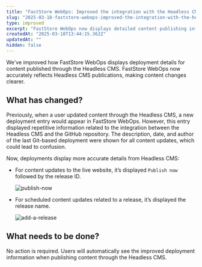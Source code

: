 ```yaml
---
title: "FastStore WebOps: Improved the integration with the Headless CMS"
slug: "2025-03-18-faststore-webops-improved-the-integration-with-the-headless-cms"
type: improved
excerpt: "FastStore WebOps now displays detailed content publishing information from the Headless CMS."
createdAt: "2025-03-18T13:44:15.362Z"
updatedAt: ""
hidden: false
---
```


We've improved how FastStore WebOps displays deployment details for content published through the Headless CMS. FastStore WebOps now accurately reflects Headless CMS publications, making content changes clearer.

## What has changed?

Previously, when a user updated content through the Headless CMS, a new deployment entry would appear in FastStore WebOps. However, this entry displayed repetitive information related to the integration between the Headless CMS and the GitHub repository. The description, date, and author of the last Git-based deployment were shown for all content updates, which could lead to confusion.

Now, deployments display more accurate details from Headless CMS:

- For content updates to the live website, it’s displayed `Publish now` followed by the release ID.

  ![publish-now](https://cdn.jsdelivr.net/gh/vtexdocs/dev-portal-content@main/images/publish-now.png)

- For scheduled content updates related to a release, it’s displayed the release name.

  ![add-a-release](https://cdn.jsdelivr.net/gh/vtexdocs/dev-portal-content@main/images/add-a-release.png)

## What needs to be done?

No action is required. Users will automatically see the improved deployment information when publishing content through the Headless CMS.
